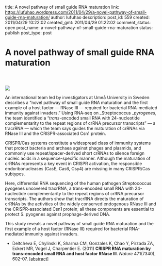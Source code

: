 title: A novel pathway of small guide RNA maturation
link: https://lufuhao.wordpress.com/2011/04/29/a-novel-pathway-of-small-guide-rna-maturation/
author: lufuhao
description: 
post_id: 559
created: 2011/04/29 10:22:02
created_gmt: 2011/04/29 01:22:02
comment_status: open
post_name: a-novel-pathway-of-small-guide-rna-maturation
status: publish
post_type: post

# A novel pathway of small guide RNA maturation

###  

![](http://academic.pgcc.edu/%7Ekroberts/web/colony/spyo.gif)

An international team led by investigators at Umeå University in Sweden describes a “novel pathway of small guide RNA maturation and the first example of a host factor — RNase III — required for bacterial RNA-mediated immunity against invaders.” Using RNA-seq on _Streptococcus __pyrogenes_, the team identified a “_trans_-encoded small RNA with 24-nucleotide complementarity to the repeat regions of crRNA precursor transcripts” — a tracrRNA — which the team says guides the maturation of crRNAs via RNase III and the CRISPR-associated Csn1 protein.

CRISPR/Cas systems constitute a widespread class of immunity systems that protect bacteria and archaea against phages and plasmids, and commonly use repeat/spacer-derived short crRNAs to silence foreign nucleic acids in a sequence-specific manner. Although the maturation of crRNAs represents a key event in CRISPR activation, the responsible endoribonucleases (CasE, Cas6, Csy4) are missing in many CRISPR/Cas subtypes. 

Here, differential RNA sequencing of the human pathogen Streptococcus pyogenes uncovered tracrRNA, a trans-encoded small RNA with 24-nucleotide complementarity to the repeat regions of crRNA precursor transcripts. The authors show that tracrRNA directs the maturation of crRNAs by the activities of the widely conserved endogenous RNase III and the CRISPR-associated Csn1 protein; all these components are essential to protect S. pyogenes against prophage-derived DNA. 

This study reveals a novel pathway of small guide RNA maturation and the first example of a host factor (RNase III) required for bacterial RNA-mediated immunity against invaders. 

  * Deltcheva E, Chylinski K, Sharma CM, Gonzales K, Chao Y, Pirzada ZA, Eckert MR, Vogel J, Charpentier E. (2011) **CRISPR RNA maturation by trans-encoded small RNA and host factor RNase III**. _Nature_ 471(7340), 602-07. [[abstract](http://www.nature.com/nature/journal/v471/n7340/full/nature09886.html)]